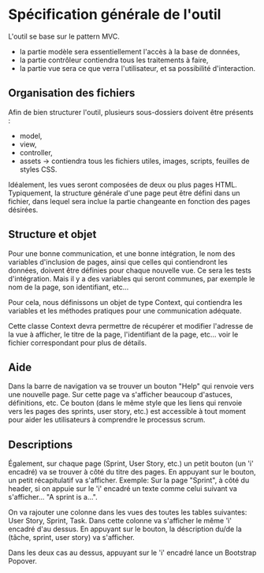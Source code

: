 
# Spécification générale de l'outil

L'outil se base sur le pattern MVC.
* la partie modèle sera essentiellement l'accès à la base de données,
* la partie contrôleur contiendra tous les traitements à faire,
* la partie vue sera ce que verra l'utilisateur, et sa possibilité d'interaction.


## Organisation des fichiers

Afin de bien structurer l'outil, plusieurs sous-dossiers doivent être présents :
* model,
* view,
* controller,
* assets -> contiendra tous les fichiers utiles, images, scripts, feuilles de styles CSS.

Idéalement, les vues seront composées de deux ou plus pages HTML. Typiquement, la structure
générale d'une page peut être défini dans un fichier, dans lequel sera inclue la partie changeante
en fonction des pages désirées.


## Structure et objet

Pour une bonne communication, et une bonne intégration, le nom des variables d'inclusion de pages,
ainsi que celles qui contiendront les données, doivent être définies pour chaque nouvelle vue.
Ce sera les tests d'intégration.
Mais il y a des variables qui seront communes, par exemple le nom de la page, son identifiant, etc...

Pour cela, nous définissons un objet de type Context, qui contiendra les variables et les méthodes
pratiques pour une communication adéquate.

Cette classe Context devra permettre de récupérer et modifier l'adresse de la vue à afficher,
le titre de la page, l'identifiant de la page, etc... voir le fichier correspondant pour plus de détails.

## Aide

Dans la barre de navigation va se trouver un bouton "Help" qui renvoie vers une nouvelle page.  Sur cette page va s'afficher beaucoup d'astuces, définitions, etc.  Ce bouton (dans le même style que les liens qui renvoie vers les pages des sprints, user story, etc.) est accessible à tout moment pour aider les utilisateurs à comprendre le processus scrum. 

## Descriptions

Également, sur chaque page (Sprint, User Story, etc.) un petit bouton (un 'i' encadré) va se trouver à côté du titre des pages.  En appuyant sur le bouton, un petit récapitulatif va s'afficher.  Exemple: Sur la page "Sprint", à côté du header, si on appuie sur le 'i' encadré un texte comme celui suivant va s'afficher... "A sprint is a...".  

On va rajouter une colonne dans les vues des toutes les tables suivantes: User Story, Sprint, Task.  Dans cette colonne va s'afficher le même 'i' encadré d'au dessus.  En appuyant sur le bouton, la déscription du/de la (tâche, sprint, user story) va s'afficher.

Dans les deux cas au dessus, appuyant sur le 'i' encadré lance un Bootstrap Popover.  